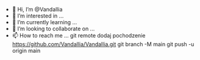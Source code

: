 - 👋 Hi, I’m @Vandallia
- 👀 I’m interested in ...
- 🌱 I’m currently learning ...
- 💞️ I’m looking to collaborate on ...
- 📫 How to reach me ...
git remote dodaj pochodzenie https://github.com/Vandallia/Vandallia.git
 git branch -M main 
git push -u origin main

<!---
Vandallia/Vandallia is a ✨ special ✨ repository because its `README.md` (this file) appears on your GitHub profile.
You can click the Preview link to take a look at your changes.
--->
